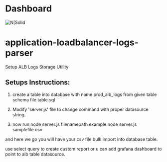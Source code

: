 # Dashboard

![N|Solid](https://i.ibb.co/QcVg3gb/circle-cropped.png)
# application-loadbalancer-logs-parser

Setup ALB Logs Storage Utility
## Setups Instructions:
1. create a table into database with name prod_alb_logs from given table schema file table.sql
2. Modify 'server.js' file to change command with proper datasource string.

3. now run node server.js filenamepath
   example node server.js samplefile.csv

and here we go you will have your csv file bulk import into database table.

use select query to create custom report or u can add grafana dashboard to point to alb table datasource.


